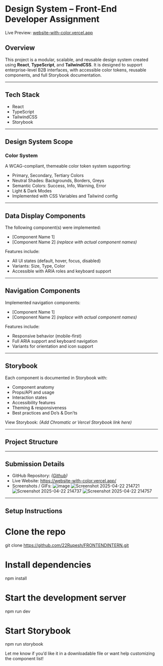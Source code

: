 # Design System – Front-End Developer Assignment

Live Preview: [website-with-color.vercel.app](https://website-with-color.vercel.app/)

## Overview

This project is a modular, scalable, and reusable design system created using **React**, **TypeScript**, and **TailwindCSS**. It is designed to support enterprise-level B2B interfaces, with accessible color tokens, reusable components, and full Storybook documentation.

---

## Tech Stack

- React
- TypeScript
- TailwindCSS
- Storybook

---

## Design System Scope

### Color System
A WCAG-compliant, themeable color token system supporting:
- Primary, Secondary, Tertiary Colors
- Neutral Shades: Backgrounds, Borders, Greys
- Semantic Colors: Success, Info, Warning, Error
- Light & Dark Modes
- Implemented with CSS Variables and Tailwind config

---

## Data Display Components

The following component(s) were implemented:
- [Component Name 1]
- [Component Name 2] *(replace with actual component names)*

Features include:
- All UI states (default, hover, focus, disabled)
- Variants: Size, Type, Color
- Accessible with ARIA roles and keyboard support

---

## Navigation Components

Implemented navigation components:
- [Component Name 1]
- [Component Name 2] *(replace with actual component names)*

Features include:
- Responsive behavior (mobile-first)
- Full ARIA support and keyboard navigation
- Variants for orientation and icon support

---

## Storybook

Each component is documented in Storybook with:
- Component anatomy
- Props/API and usage
- Interaction states
- Accessibility features
- Theming & responsiveness
- Best practices and Do’s & Don’ts

View Storybook: *(Add Chromatic or Vercel Storybook link here)*

---

## Project Structure


---

## Submission Details

- GitHub Repository: *([Github](https://github.com/22Rupesh/FRONTENDINTERN))*
- Live Website: https://website-with-color.vercel.app/
- Screenshots / GIFs: 
![image](https://github.com/user-attachments/assets/4afc5d11-dc1e-4729-82d7-20ffae603740)
![Screenshot 2025-04-22 214721](https://github.com/user-attachments/assets/0f64c146-4145-4d4d-b540-bfac15cf1243)
![Screenshot 2025-04-22 214737](https://github.com/user-attachments/assets/82ac4c14-de13-4ef9-bec2-793d3cfd42fd)
![Screenshot 2025-04-22 214757](https://github.com/user-attachments/assets/d7673376-b047-4a7b-bb77-a88643ea7dbf)

---

## Setup Instructions

# Clone the repo
git clone https://github.com/22Rupesh/FRONTENDINTERN.git

# Install dependencies
npm install

# Start the development server
npm run dev

# Start Storybook
npm run storybook



Let me know if you’d like it in a downloadable file or want help customizing the component list!

